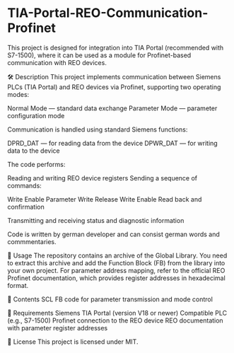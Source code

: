 # TIA-Portal-REO-Communication-Profinet
This project is designed for integration into TIA Portal (recommended with S7-1500), where it can be used as a module for Profinet-based communication with REO devices.

🛠 Description
This project implements communication between Siemens PLCs (TIA Portal) and REO devices via Profinet, supporting two operating modes:

Normal Mode — standard data exchange
Parameter Mode — parameter configuration mode

Communication is handled using standard Siemens functions:

DPRD_DAT — for reading data from the device
DPWR_DAT — for writing data to the device

The code performs:

Reading and writing REO device registers
Sending a sequence of commands:

Write Enable
Parameter Write
Release Write Enable
Read back and confirmation

Transmitting and receiving status and diagnostic information

Code is written by german developer and can consist german words and commmentaries.

🔧 Usage
The repository contains an archive of the Global Library. You need to extract this archive and add the Function Block (FB) from the library into your own project.
For parameter address mapping, refer to the official REO Profinet documentation, which provides register addresses in hexadecimal format.

📁 Contents
SCL FB code for parameter transmission and mode control

📌 Requirements
Siemens TIA Portal (version V18 or newer)
Compatible PLC (e.g., S7-1500)
Profinet connection to the REO device
REO documentation with parameter register addresses

📄 License
This project is licensed under MIT.
